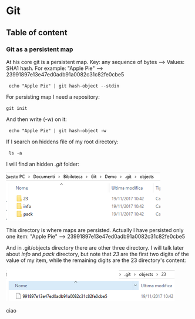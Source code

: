 # Git

## Table of content

### Git as a persistent map

At his core git is a persistent map. Key: any sequence of bytes --> Values: SHA1 hash. For example: "Apple Pie" --> 23991897e13e47ed0adb91a0082c31c82fe0cbe5

```
 echo "Apple Pie" | git hash-object --stdin
```
For persisting map I need a repository:

```
git init
```
And then write (-w) on it:

```
 echo "Apple Pie" | git hash-object -w
```

If I search on hiddens file of my root directory:

```
 ls -a
```
I will find an hidden *.git* folder:

<img src="https://github.com/KiraDiShira/Git/blob/master/Images/githiddenfolder.png" />

This directory is where maps are persisted. Actually I have persisted only one item: "Apple Pie" --> 23991897e13e47ed0adb91a0082c31c82fe0cbe5

And in .git/objects directory there are other three directory.
I will talk later about *info* and *pack* directory, but note that *23* are the first two digits of the value of my item, while the remaining digits are the 23 directory's content:

<img src="https://github.com/KiraDiShira/Git/blob/master/Images/23content.png" />

ciao
